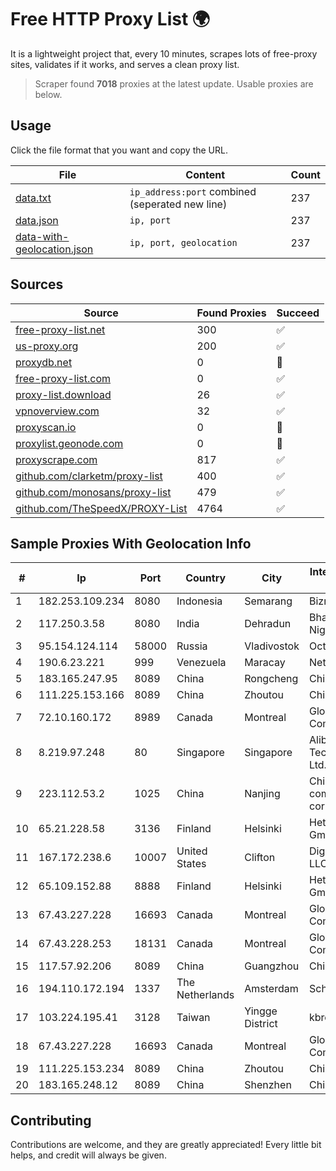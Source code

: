 
# Free HTTP Proxy List 🌍

It is a lightweight project that, every 10 minutes, scrapes lots of free-proxy sites, validates if it works, and serves a clean proxy list.


> Scraper found **7018** proxies at the latest update. Usable proxies are below.

## Usage

Click the file format that you want and copy the URL.


|File|Content|Count|
|----|-------|-----|
|[data.txt](https://raw.githubusercontent.com/themiralay/Proxy-List-World/master/data.txt)|`ip_address:port` combined (seperated new line)|237|
|[data.json](https://raw.githubusercontent.com/themiralay/Proxy-List-World/master/data.json)|`ip, port`|237|
|[data-with-geolocation.json](https://raw.githubusercontent.com/themiralay/Proxy-List-World/master/data-with-geolocation.json)|`ip, port, geolocation`|237|

## Sources

|Source|Found Proxies|Succeed|
|------|-------------|-------|
|[free-proxy-list.net](https://free-proxy-list.net)|300|✅|
|[us-proxy.org](https://www.us-proxy.org)|200|✅|
|[proxydb.net](http://proxydb.net)|0|🚫|
|[free-proxy-list.com](https://free-proxy-list.com/?page=&port=&type%5B%5D=http&type%5B%5D=https&up_time=0&search=Search)|0|✅|
|[proxy-list.download](https://www.proxy-list.download/HTTP)|26|✅|
|[vpnoverview.com](https://vpnoverview.com/privacy/anonymous-browsing/free-proxy-servers)|32|✅|
|[proxyscan.io](https://www.proxyscan.io)|0|🚫|
|[proxylist.geonode.com](https://proxylist.geonode.com/api/proxy-list?limit=300&page=1&sort_by=lastChecked&sort_type=desc&protocols=http,https)|0|🚫|
|[proxyscrape.com](https://api.proxyscrape.com/v2/?request=displayproxies&protocol=http&timeout=10000&country=all&ssl=all&anonymity=all)|817|✅|
|[github.com/clarketm/proxy-list](https://raw.githubusercontent.com/clarketm/proxy-list/master/proxy-list-raw.txt)|400|✅|
|[github.com/monosans/proxy-list](https://raw.githubusercontent.com/monosans/proxy-list/main/proxies/http.txt)|479|✅|
|[github.com/TheSpeedX/PROXY-List](https://raw.githubusercontent.com/TheSpeedX/PROXY-List/master/http.txt)|4764|✅|


## Sample Proxies With Geolocation Info

|#|Ip|Port|Country|City|Internet Service Provider|
|-|--|----|-------|----|-------------------------|
|1|182.253.109.234|8080|Indonesia|Semarang|Biznet Metronet|
|2|117.250.3.58|8080|India|Dehradun|Bharat Sanchar Nigam Ltd|
|3|95.154.124.114|58000|Russia|Vladivostok|Octopusnet LTD|
|4|190.6.23.221|999|Venezuela|Maracay|Net Uno|
|5|183.165.247.95|8089|China|Rongcheng|Chinanet|
|6|111.225.153.166|8089|China|Zhoutou|China Telecom|
|7|72.10.160.172|8989|Canada|Montreal|GloboTech Communications|
|8|8.219.97.248|80|Singapore|Singapore|Alibaba (US) Technology Co., Ltd.|
|9|223.112.53.2|1025|China|Nanjing|China Mobile communications corporation|
|10|65.21.228.58|3136|Finland|Helsinki|Hetzner Online GmbH|
|11|167.172.238.6|10007|United States|Clifton|DigitalOcean, LLC|
|12|65.109.152.88|8888|Finland|Helsinki|Hetzner Online GmbH|
|13|67.43.227.228|16693|Canada|Montreal|GloboTech Communications|
|14|67.43.228.253|18131|Canada|Montreal|GloboTech Communications|
|15|117.57.92.206|8089|China|Guangzhou|Chinanet|
|16|194.110.172.194|1337|The Netherlands|Amsterdam|Schokker IT B.V.|
|17|103.224.195.41|3128|Taiwan|Yingge District|kbro CO. Ltd.|
|18|67.43.227.228|16693|Canada|Montreal|GloboTech Communications|
|19|111.225.153.234|8089|China|Zhoutou|China Telecom|
|20|183.165.248.12|8089|China|Shenzhen|Chinanet|



## Contributing

Contributions are welcome, and they are greatly appreciated! Every
little bit helps, and credit will always be given.

